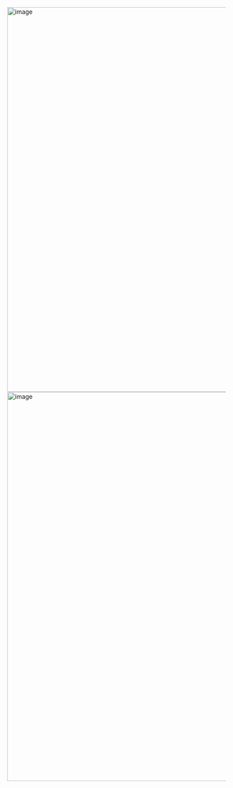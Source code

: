 <img width="1919" height="886" alt="image" src="https://github.com/user-attachments/assets/db60282a-ac66-4613-82db-aca2b470bce9" />

<img width="1919" height="896" alt="image" src="https://github.com/user-attachments/assets/ff09ac9c-62b8-4fae-839c-1e088b7b317e" />
